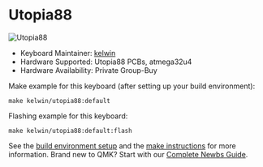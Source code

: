 # Utopia88

![Utopia88](https://i.imgur.com/pRKQIIHh.jpeg)

* Keyboard Maintainer: [kelwin](https://github.com/Kelwin0313)
* Hardware Supported: Utopia88 PCBs, atmega32u4
* Hardware Availability: Private Group-Buy

Make example for this keyboard (after setting up your build environment):

    make kelwin/utopia88:default

Flashing example for this keyboard:

    make kelwin/utopia88:default:flash

See the [build environment setup](https://docs.qmk.fm/#/getting_started_build_tools) and the [make instructions](https://docs.qmk.fm/#/getting_started_make_guide) for more information. Brand new to QMK? Start with our [Complete Newbs Guide](https://docs.qmk.fm/#/newbs).
